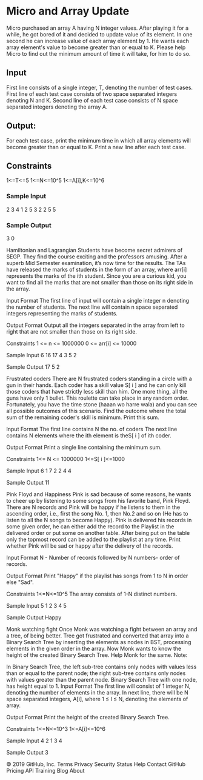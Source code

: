 # Micro and Array Update

 Micro purchased an array A having N integer values. After playing it for a while, he got bored of it and decided to update value of its element. In one second he can increase value of each array element by 1. He wants each array element's value to become greater than or equal to K. Please help Micro to find out the minimum amount of time it will take, for him to do so.

<h2>Input</h2>
First line consists of a single integer, T, denoting the number of test cases. First line of each test case consists of two space separated integers denoting N and K. Second line of each test case consists of N space separated integers denoting the array A.

<h2>Output:</h2>
For each test case, print the minimum time in which all array elements will become greater than or equal to K. Print a new line after each test case.

<h2>Constraints</h2>
1<=T<=5 1<=N<=10^5 1<=A[i],K<=10^6

<h3>Sample Input</h3>
2 3 4 1 2 5 3 2 2 5 5

<h3>Sample Output</h3>
3 0

Hamiltonian and Lagrangian
Students have become secret admirers of SEGP. They find the course exciting and the professors amusing. After a superb Mid Semester examination, it’s now time for the results. The TAs have released the marks of students in the form of an array, where arr[i] represents the marks of the ith student. Since you are a curious kid, you want to find all the marks that are not smaller than those on its right side in the array.

Input Format
The first line of input will contain a single integer n denoting the number of students. The next line will contain n space separated integers representing the marks of students.

Output Format
Output all the integers separated in the array from left to right that are not smaller than those on its right side.

Constraints
1 <= n <= 1000000 0 <= arr[i] <= 10000

Sample Input
6 16 17 4 3 5 2

Sample Output
17 5 2

Frustrated coders
There are N frustrated coders standing in a circle with a gun in their hands. Each coder has a skill value S[ i ] and he can only kill those coders that have strictly less skill than him. One more thing, all the guns have only 1 bullet. This roulette can take place in any random order. Fortunately, you have the time stone (haaan wo harre wala) and you can see all possible outcomes of this scenario. Find the outcome where the total sum of the remaining coder's skill is minimum. Print this sum.

Input Format
The first line contains N the no. of coders The next line contains N elements where the ith element is theS[ i ] of ith coder.

Output Format
Print a single line containing the minimum sum.

Constraints
1<= N <= 1000000 1<=S[ i ]<=1000

Sample Input
6 1 7 2 2 4 4

Sample Output
11

Pink Floyd and Happiness
Pink is sad because of some reasons, he wants to cheer up by listening to some songs from his favorite band, Pink Floyd. There are N records and Pink will be happy if he listens to them in the ascending order, i.e., first the song No. 1, then No.2 and so on (He has to listen to all the N songs to become Happy). Pink is delivered his records in some given order, he can either add the record to the Playlist in the delivered order or put some on another table. After being put on the table only the topmost record can be added to the playlist at any time. Print whether Pink will be sad or happy after the delivery of the records.

Input Format
N - Number of records followed by N numbers- order of records.

Output Format
Print "Happy" if the playlist has songs from 1 to N in order else "Sad".

Constraints
1<=N<=10^5 The array consists of 1-N distinct numbers.

Sample Input
5 1 2 3 4 5

Sample Output
Happy

Monk watching fight
Once Monk was watching a fight between an array and a tree, of being better. Tree got frustrated and converted that array into a Binary Search Tree by inserting the elements as nodes in BST, processing elements in the given order in the array. Now Monk wants to know the height of the created Binary Search Tree. Help Monk for the same. Note:

In Binary Search Tree, the left sub-tree contains only nodes with values less than or equal to the parent node; the right sub-tree contains only nodes with values greater than the parent node.
Binary Search Tree with one node, has height equal to 1.
Input Format
The first line will consist of 1 integer N, denoting the number of elements in the array. In next line, there will be N space separated integers, A[i], where 1 ≤ I ≤ N, denoting the elements of array.

Output Format
Print the height of the created Binary Search Tree.

Constraints
1<=N<=10^3 1<=A[i]<=10^6

Sample Input
4 2 1 3 4

Sample Output
3

© 2019 GitHub, Inc.
Terms
Privacy
Security
Status
Help
Contact GitHub
Pricing
API
Training
Blog
About
